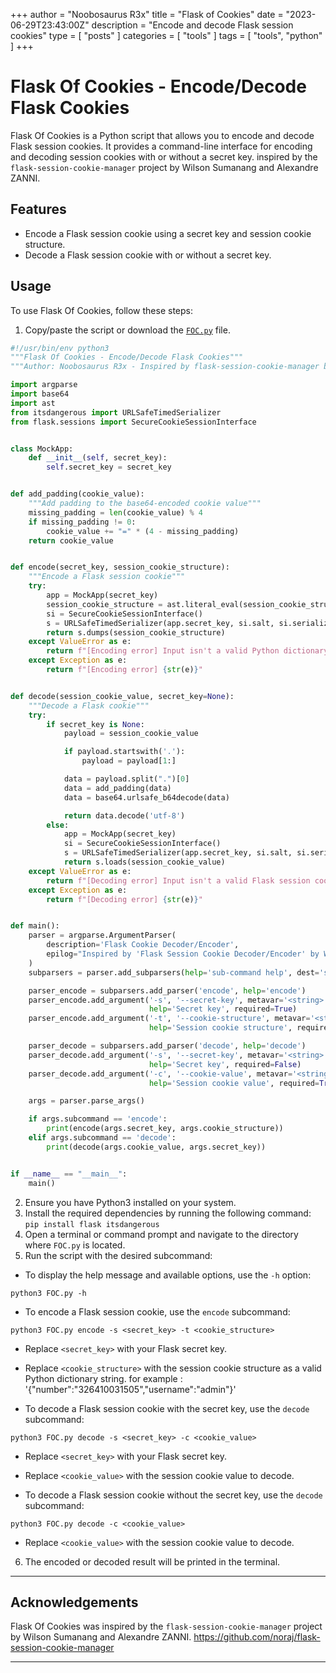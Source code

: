 +++
author = "Noobosaurus R3x"
title = "Flask of Cookies"
date = "2023-06-29T23:43:00Z"
description = "Encode and decode Flask session cookies"
type = [
    "posts"
]
categories = [
    "tools"
]
tags = [
    "tools",
    "python"
]
+++

# Flask Of Cookies - Encode/Decode Flask Cookies

Flask Of Cookies is a Python script that allows you to encode and decode Flask session cookies. It provides a command-line interface for encoding and decoding session cookies with or without a secret key.
inspired by the `flask-session-cookie-manager` project by Wilson Sumanang and Alexandre ZANNI. 

## Features

- Encode a Flask session cookie using a secret key and session cookie structure.
- Decode a Flask session cookie with or without a secret key.

## Usage

To use Flask Of Cookies, follow these steps:

1. Copy/paste the script or download the [`FOC.py`](../../static/files/FOC.py) file.
```python
#!/usr/bin/env python3
"""Flask Of Cookies - Encode/Decode Flask Cookies"""
"""Author: Noobosaurus R3x - Inspired by flask-session-cookie-manager by Wilson Sumanang, Alexandre ZANNI"""

import argparse
import base64
import ast
from itsdangerous import URLSafeTimedSerializer
from flask.sessions import SecureCookieSessionInterface


class MockApp:
    def __init__(self, secret_key):
        self.secret_key = secret_key


def add_padding(cookie_value):
    """Add padding to the base64-encoded cookie value"""
    missing_padding = len(cookie_value) % 4
    if missing_padding != 0:
        cookie_value += "=" * (4 - missing_padding)
    return cookie_value


def encode(secret_key, session_cookie_structure):
    """Encode a Flask session cookie"""
    try:
        app = MockApp(secret_key)
        session_cookie_structure = ast.literal_eval(session_cookie_structure)
        si = SecureCookieSessionInterface()
        s = URLSafeTimedSerializer(app.secret_key, si.salt, si.serializer)
        return s.dumps(session_cookie_structure)
    except ValueError as e:
        return f"[Encoding error] Input isn't a valid Python dictionary: {str(e)}"
    except Exception as e:
        return f"[Encoding error] {str(e)}"


def decode(session_cookie_value, secret_key=None):
    """Decode a Flask cookie"""
    try:
        if secret_key is None:
            payload = session_cookie_value

            if payload.startswith('.'):
                payload = payload[1:]

            data = payload.split(".")[0]
            data = add_padding(data)
            data = base64.urlsafe_b64decode(data)

            return data.decode('utf-8')
        else:
            app = MockApp(secret_key)
            si = SecureCookieSessionInterface()
            s = URLSafeTimedSerializer(app.secret_key, si.salt, si.serializer)
            return s.loads(session_cookie_value)
    except ValueError as e:
        return f"[Decoding error] Input isn't a valid Flask session cookie: {str(e)}"
    except Exception as e:
        return f"[Decoding error] {str(e)}"


def main():
    parser = argparse.ArgumentParser(
        description='Flask Cookie Decoder/Encoder',
        epilog="Inspired by 'Flask Session Cookie Decoder/Encoder' by Wilson Sumanang, Alexandre ZANNI"
    )
    subparsers = parser.add_subparsers(help='sub-command help', dest='subcommand')

    parser_encode = subparsers.add_parser('encode', help='encode')
    parser_encode.add_argument('-s', '--secret-key', metavar='<string>',
                               help='Secret key', required=True)
    parser_encode.add_argument('-t', '--cookie-structure', metavar='<string>',
                               help='Session cookie structure', required=True)

    parser_decode = subparsers.add_parser('decode', help='decode')
    parser_decode.add_argument('-s', '--secret-key', metavar='<string>',
                               help='Secret key', required=False)
    parser_decode.add_argument('-c', '--cookie-value', metavar='<string>',
                               help='Session cookie value', required=True)

    args = parser.parse_args()

    if args.subcommand == 'encode':
        print(encode(args.secret_key, args.cookie_structure))
    elif args.subcommand == 'decode':
        print(decode(args.cookie_value, args.secret_key))


if __name__ == "__main__":
    main()
```

2. Ensure you have Python3 installed on your system.
3. Install the required dependencies by running the following command:
`pip install flask itsdangerous`
4. Open a terminal or command prompt and navigate to the directory where `FOC.py` is located.
5. Run the script with the desired subcommand:

- To display the help message and available options, use the `-h` option:
```
python3 FOC.py -h
```

- To encode a Flask session cookie, use the `encode` subcommand:
```
python3 FOC.py encode -s <secret_key> -t <cookie_structure>
```
- Replace `<secret_key>` with your Flask secret key.
- Replace `<cookie_structure>` with the session cookie structure as a valid Python dictionary string. for example : '{"number":"326410031505","username":"admin"}'


- To decode a Flask session cookie with the secret key, use the `decode` subcommand:
```
python3 FOC.py decode -s <secret_key> -c <cookie_value>
```
- Replace `<secret_key>` with your Flask secret key.
- Replace `<cookie_value>` with the session cookie value to decode.

- To decode a Flask session cookie without the secret key, use the `decode` subcommand:
```
python3 FOC.py decode -c <cookie_value>
```
- Replace `<cookie_value>` with the session cookie value to decode.

6. The encoded or decoded result will be printed in the terminal.
---
## Acknowledgements

Flask Of Cookies was inspired by the `flask-session-cookie-manager` project by Wilson Sumanang and Alexandre ZANNI.
https://github.com/noraj/flask-session-cookie-manager


---